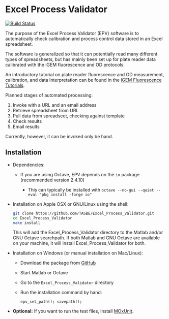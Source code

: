 # Excel Process Validator

[![Build Status](https://travis-ci.org/TASBE/Excel_Process_Validator.svg?branch=master)](https://travis-ci.org/TASBE/Excel_Process_Validator)

The purpose of the Excel Process Validator (EPV) software is to 
automatically check calibration and process control data stored in an 
Excel spreadsheet.

The software is generalized so that it can potentially read many 
different types of spreadsheets, but has mainly been set up for plate reader data calibrated with the iGEM fluorescence and OD protocols.

An introductory tutorial on plate reader fluorescence and OD measurement, calibration, and data interpretation can be found in the [iGEM Fluorescence Tutorials](https://github.com/iGEM-Measurement-Tools/Fluorescence-Tutorials).


Planned stages of automated processing:

1. Invoke with a URL and an email address
2. Retrieve spreadsheet from URL
3. Pull data from spreadseet, checking against template
4. Check results
5. Email results

Currently, however, it can be invoked only be hand.


## Installation

- Dependencies:

  - If you are using Octave, EPV depends on the `io` package (recommended version 2.4.10)
  
     - This can typically be installed with `octave --no-gui --quiet --eval "pkg install -forge io"`

- Installation on Apple OSX or GNU/Linux using the shell:

    ```bash
    git clone https://github.com/TASBE/Excel_Process_Validator.git
    cd Excel_Process_Validator
    make install
    ```
    This will add the Excel_Process_Validator directory to the Matlab and/or GNU Octave searchpath. If both Matlab and GNU Octave are available on your machine, it will install Excel_Process_Validator for both.

- Installation on Windows (or manual installation on Mac/Linux):
  - Download the package from [GitHub](https://github.com/TASBE/Excel_Process_Validator)
  - Start Matlab or Octave
  - Go to the ``Excel_Process_Validator`` directory
  - Run the installation command by hand:
  
      ```
    epv_set_path(); savepath();
    ```
- **Optional:** If you want to run the test files, install [MOxUnit](https://github.com/MOxUnit/MOxUnit).
